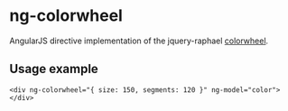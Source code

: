 # ng-colorwheel

AngularJS directive implementation of the jquery-raphael [colorwheel](https://github.com/jweir/colorwheel).


## Usage example

```
<div ng-colorwheel="{ size: 150, segments: 120 }" ng-model="color"></div>
```
